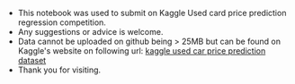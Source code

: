 * This notebook was used to submit on Kaggle Used card price prediction regression competition.  
* Any suggestions or advice is welcome.
* Data cannot be uploaded on github being > 25MB but can be found on Kaggle's website on following url:
  [kaggle used car price prediction dataset](https://www.kaggle.com/competitions/playground-series-s4e9/data)
* Thank you for visiting.
